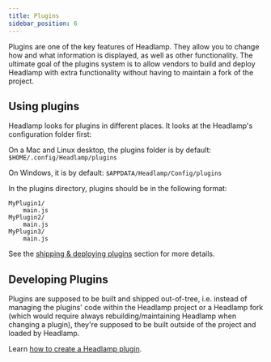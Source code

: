 ```yaml
---
title: Plugins
sidebar_position: 6
---
```


Plugins are one of the key features of Headlamp. They allow you to change how and what information is displayed, as well as other functionality. The ultimate goal of the plugins system is to allow vendors to build and deploy Headlamp with extra functionality without having to maintain a fork of the project.

## Using plugins

Headlamp looks for plugins in different places.
It looks at the Headlamp's configuration folder first:

On a Mac and Linux desktop, the plugins folder is by default:
`$HOME/.config/Headlamp/plugins`

On Windows, it is by default:
`$APPDATA/Headlamp/Config/plugins`

In the plugins directory, plugins should be in the following format:

```
MyPlugin1/
    main.js
MyPlugin2/
    main.js
MyPlugin3/
    main.js
```

See the [shipping & deploying plugins](./building.md#shipping-and-deploying-plugins) section
for more details.

## Developing Plugins

Plugins are supposed to be built and shipped out-of-tree, i.e. instead of managing the plugins'
code within the Headlamp project or a Headlamp fork (which would require
always rebuilding/maintaining Headlamp when changing a plugin), they're
supposed to be built outside of the project and loaded by Headlamp.

Learn [how to create a Headlamp plugin](./building.md).
